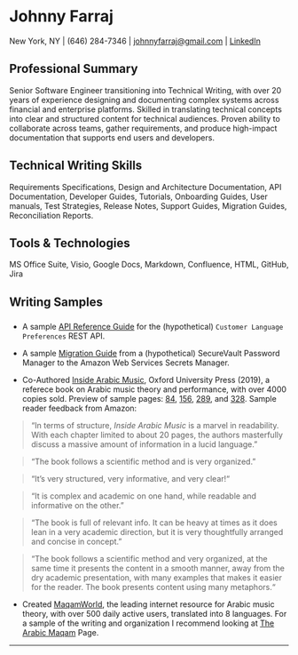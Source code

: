 # Johnny Farraj
New York, NY  |  (646) 284-7346  |  johnnyfarraj@gmail.com  | [LinkedIn](https://linkedin.com/in/johnny-farraj-7b377612/)

## Professional Summary
Senior Software Engineer transitioning into Technical Writing, with over 20 years of experience designing and documenting complex systems across financial and enterprise platforms. Skilled in translating technical concepts into clear and structured content for technical audiences. Proven ability to collaborate across teams, gather requirements, and produce high-impact documentation that supports end users and developers.

## Technical Writing Skills
Requirements Specifications, Design and Architecture Documentation, API Documentation, Developer Guides, Tutorials, Onboarding Guides, User manuals, Test Strategies, Release Notes, Support Guides, Migration Guides, Reconciliation Reports.

## Tools & Technologies
MS Office Suite, Visio, Google Docs, Markdown, Confluence, HTML, GitHub, Jira

## Writing Samples

### 
* A sample [API Reference Guide](https://docs.google.com/document/d/1RM4tDuAbpbB9qwTceVQ9_0Yru0MBCt2IvA1bbftN0ug/edit?usp=sharing) for the (hypothetical) `Customer Language Preferences` REST API. 

* A sample [Migration Guide](https://docs.google.com/document/d/1pbAR2nj7Di6YjB-8aJv4HZNMzRTq6qq83U2F8wvN8wg/edit?usp=sharing) from a (hypothetical) SecureVault Password Manager to the Amazon Web Services Secrets Manager.

* Co-Authored [Inside Arabic Music](https://www.amazon.com/Inside-Arabic-Music-Performance-Century/dp/0190658363), Oxford University Press (2019), a referece book on Arabic music theory and performance, with over 4000 copies sold. Preview of sample pages: [84](https://drive.google.com/file/d/1BZKz4jA16Z6t9j-HB2Zr5PK-y1RgDn7w/view?usp=sharing), [156](https://drive.google.com/file/d/1ZU1J_d5ScObqkiCk-n0E9BrCHo2eiKk7/view?usp=sharing), [289](https://drive.google.com/file/d/1w7NnejcTvtbwfM7xZgvVjWXifs6rOlXD/view?usp=sharing), and [328](https://drive.google.com/file/d/18JO_fx87kEJ3FNvg4JI9IsHf3Ok78V1X/view?usp=sharing). Sample reader feedback from Amazon:

> “In terms of structure, _Inside Arabic Music_ is a marvel in readability. With each chapter limited to about 20 pages, the authors masterfully discuss a massive amount of information in a lucid language.”

> “The book follows a scientific method and is very organized.”

> “It’s very structured, very informative, and very clear!“

> “It is complex and academic on one hand, while readable and informative on the other.”

> “The book is full of relevant info. It can be heavy at times as it does lean in a very academic direction, but it is very thoughtfully arranged and concise in concept.”

> “The book follows a scientific method and very organized, at the same time it presents the content in a smooth manner, away from the dry academic presentation, with many examples that makes it easier for the reader. The book presents content using many metaphors.“

* Created [MaqamWorld](http://maqamworld.com), the leading internet resource for Arabic music theory, with over 500 daily active users, translated into 8 languages. For a sample of the writing and organization I recommend looking at [The Arabic Maqam](https://maqamworld.com/en/maqam.php) Page.
***

